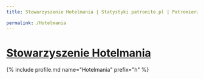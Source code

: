 ```yaml
---
title: Stowarzyszenie Hotelmania | Statystyki patronite.pl | Patromierz

permalink: /Hotelmania
---
```


# [Stowarzyszenie Hotelmania](https://patronite.pl/Hotelmania)

{% include profile.md name="Hotelmania" prefix="h" %}
